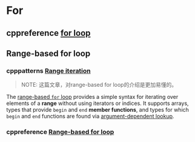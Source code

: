 # For 

## cppreference [for loop](https://en.cppreference.com/w/cpp/language/for)



## Range-based for loop 

### cpppatterns [Range iteration](https://cpppatterns.com/patterns/range-iteration.html)

> NOTE: 这篇文章，对range-based for loop的介绍是更加易懂的。

The [range-based `for` loop](http://en.cppreference.com/w/cpp/language/range-for) provides a simple syntax for iterating over elements of a **range** without using iterators or indices. It supports arrays, types that provide `begin` and `end` **member functions**, and types for which `begin` and `end` functions are found via [argument-dependent lookup](https://en.wikipedia.org/wiki/Argument-dependent_name_lookup).



### cppreference [Range-based for loop](https://en.cppreference.com/w/cpp/language/range-for)